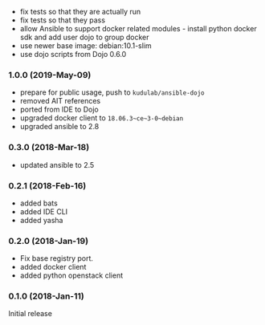 * fix tests so that they are actually run
* fix tests so that they pass
* allow Ansible to support docker related modules - install python docker sdk
 and add user dojo to group docker
* use newer base image: debian:10.1-slim
* use dojo scripts from Dojo 0.6.0

### 1.0.0 (2019-May-09)

 * prepare for public usage, push to `kudulab/ansible-dojo`
 * removed AIT references
 * ported from IDE to Dojo
 * upgraded docker client to `18.06.3~ce~3-0~debian`
 * upgraded ansible to 2.8

### 0.3.0 (2018-Mar-18)

 * updated ansible to 2.5

### 0.2.1 (2018-Feb-16)

 * added bats
 * added IDE CLI
 * added yasha

### 0.2.0 (2018-Jan-19)

 * Fix base registry port.
 * added docker client
 * added python openstack client

### 0.1.0 (2018-Jan-11)

Initial release
